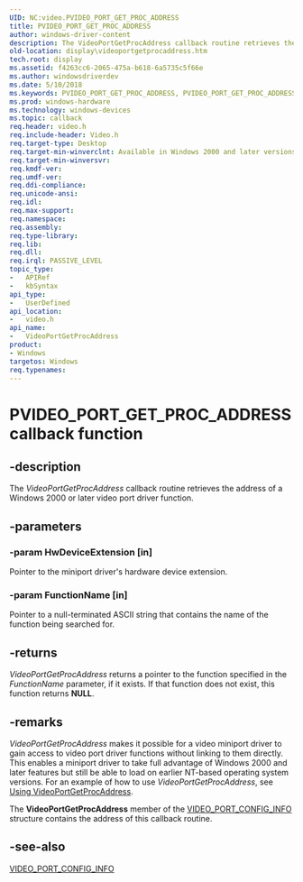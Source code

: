```yaml
---
UID: NC:video.PVIDEO_PORT_GET_PROC_ADDRESS
title: PVIDEO_PORT_GET_PROC_ADDRESS
author: windows-driver-content
description: The VideoPortGetProcAddress callback routine retrieves the address of a Windows 2000 or later video port driver function.
old-location: display\videoportgetprocaddress.htm
tech.root: display
ms.assetid: f4263cc6-2065-475a-b618-6a5735c5f66e
ms.author: windowsdriverdev
ms.date: 5/10/2018
ms.keywords: PVIDEO_PORT_GET_PROC_ADDRESS, PVIDEO_PORT_GET_PROC_ADDRESS callback, VideoPortGetProcAddress, VideoPortGetProcAddress callback function [Display Devices], VideoPort_Functions_303c9139-f7bd-4334-9379-ca5e167e4618.xml, display.videoportgetprocaddress, video/VideoPortGetProcAddress
ms.prod: windows-hardware
ms.technology: windows-devices
ms.topic: callback
req.header: video.h
req.include-header: Video.h
req.target-type: Desktop
req.target-min-winverclnt: Available in Windows 2000 and later versions of the Windows operating systems.
req.target-min-winversvr: 
req.kmdf-ver: 
req.umdf-ver: 
req.ddi-compliance: 
req.unicode-ansi: 
req.idl: 
req.max-support: 
req.namespace: 
req.assembly: 
req.type-library: 
req.lib: 
req.dll: 
req.irql: PASSIVE_LEVEL
topic_type:
-	APIRef
-	kbSyntax
api_type:
-	UserDefined
api_location:
-	video.h
api_name:
-	VideoPortGetProcAddress
product:
- Windows
targetos: Windows
req.typenames: 
---
```


# PVIDEO_PORT_GET_PROC_ADDRESS callback function


## -description


The <i>VideoPortGetProcAddress</i> callback routine retrieves the address of a Windows 2000 or later video port driver function.


## -parameters




### -param HwDeviceExtension [in]

Pointer to the miniport driver's hardware device extension.


### -param FunctionName [in]

Pointer to a null-terminated ASCII string that contains the name of the function being searched for.


## -returns



<i>VideoPortGetProcAddress</i> returns a pointer to the function specified in the <i>FunctionName </i>parameter, if it exists. If that function does not exist, this function returns <b>NULL</b>.




## -remarks



<i>VideoPortGetProcAddress</i> makes it possible for a video miniport driver to gain access to video port driver functions without linking to them directly. This enables a miniport driver to take full advantage of Windows 2000 and later features but still be able to load on earlier NT-based operating system versions. For an example of how to use <i>VideoPortGetProcAddress</i>, see <a href="https://msdn.microsoft.com/48dace7e-7ba3-48bf-9788-469ff42f6fe3">Using VideoPortGetProcAddress</a>.

The <b>VideoPortGetProcAddress</b> member of the <a href="https://msdn.microsoft.com/library/windows/hardware/ff570531">VIDEO_PORT_CONFIG_INFO</a> structure contains the address of this callback routine. 




## -see-also




<a href="https://msdn.microsoft.com/library/windows/hardware/ff570531">VIDEO_PORT_CONFIG_INFO</a>
 

 

